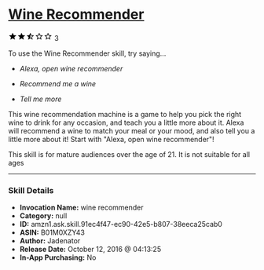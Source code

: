 # [Wine Recommender](http://alexa.amazon.com/#skills/amzn1.ask.skill.91ec4f47-ec90-42e5-b807-38eeca25cab0)
![2.5 stars](../../images/ic_star_black_18dp_1x.png)![2.5 stars](../../images/ic_star_black_18dp_1x.png)![2.5 stars](../../images/ic_star_half_black_18dp_1x.png)![2.5 stars](../../images/ic_star_border_black_18dp_1x.png)![2.5 stars](../../images/ic_star_border_black_18dp_1x.png) 3

To use the Wine Recommender skill, try saying...

* *Alexa, open wine recommender*

* *Recommend me a wine*

* *Tell me more*

This wine recommendation machine is a game to help you pick the right wine to drink for any occasion, and teach you a little more about it. Alexa will recommend a wine to match your meal or your mood, and also tell you a little more about it!
Start with "Alexa, open wine recommender"!

This skill is for mature audiences over the age of 21. It is not suitable for all ages

***

### Skill Details

* **Invocation Name:** wine recommender
* **Category:** null
* **ID:** amzn1.ask.skill.91ec4f47-ec90-42e5-b807-38eeca25cab0
* **ASIN:** B01M0XZY43
* **Author:** Jadenator
* **Release Date:** October 12, 2016 @ 04:13:25
* **In-App Purchasing:** No
